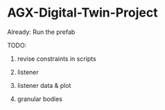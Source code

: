 # AGX-Digital-Twin-Project
Already: Run the prefab

TODO: 

1. revise constraints in scripts

2.  listener

3. listener data & plot

4. granular bodies
